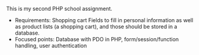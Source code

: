 This is my second PHP school assignment.
- Requirements: Shopping cart Fields to fill in personal information as well as product lists (a shopping cart), and those should be stored in a database.
- Focused points: Database with PDO in PHP, form/session/function handling, user authentication